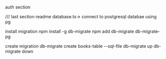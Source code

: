 auth section 



/// last section readme 
database.ts-> connect to postgresql databae using pg

install migration 
    npm install -g db-migrate
    npm  add db-migrate db-migrate-pg

create migration 
    db-migrate create books-table --sql-file
    db-migrate up
    db-migrate down